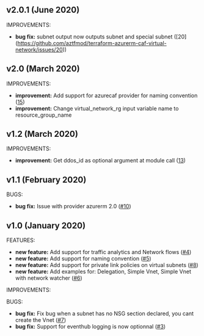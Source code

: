 ## v2.0.1 (June 2020)

IMPROVEMENTS:

* **bug fix:** subnet output now outputs subnet and special subnet ([20] (https://github.com/aztfmod/terraform-azurerm-caf-virtual-network/issues/20))


## v2.0 (March 2020)

IMPROVEMENTS:

* **improvement:** Add support for azurecaf provider for naming convention ([15](https://github.com/aztfmod/terraform-azurerm-caf-virtual-network/issues/15))
* **improvement:** Change virtual_network_rg input variable name to resource_group_name


## v1.2 (March 2020)

IMPROVEMENTS:

* **improvement:** Get ddos_id as optional argument at module call ([13](https://github.com/aztfmod/terraform-azurerm-caf-virtual-network/issues/13))


## v1.1 (February 2020)

BUGS:

* **bug fix:** Issue with provider azurerm 2.0 ([#10](https://github.com/aztfmod/terraform-azurerm-caf-virtual-network/issues/10))

## v1.0 (January 2020)

FEATURES:

* **new feature:**  Add support for traffic analytics and Network flows ([#4](https://github.com/aztfmod/terraform-azurerm-caf-virtual-network/issues/4))
* **new feature:**  Add support for naming convention ([#5](https://github.com/aztfmod/terraform-azurerm-caf-virtual-network/issues/5))
* **new feature:**  Add support for private link policies on virtual subnets ([#8](https://github.com/aztfmod/terraform-azurerm-caf-virtual-network/issues/8)) 
* **new feature:**  Add examples for: Delegation, Simple Vnet, Simple Vnet with network watcher ([#6](https://github.com/aztfmod/terraform-azurerm-caf-virtual-network/issues/6))

IMPROVEMENTS:

BUGS:
* **bug fix:** Fix bug when a subnet has no NSG section declared, you cant create the Vnet ([#7](https://github.com/aztfmod/terraform-azurerm-caf-virtual-network/issues/7)) 
* **bug fix:** Support for eventhub logging is now optionnal ([#3](https://github.com/aztfmod/terraform-azurerm-caf-virtual-network/issues/3)) 
